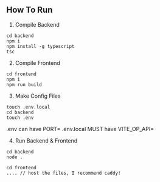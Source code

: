 ## How To Run

1. Compile Backend

```
cd backend
npm i
npm install -g typescript
tsc
```

2. Compile Frontend

```
cd frontend
npm i
npm run build
```

3. Make Config Files

```
touch .env.local
cd backend
touch .env
```

.env can have PORT=
.env.local MUST have VITE_OP_API=

4. Run Backend & Frontend

```
cd backend
node .
```

```
cd frontend
.... // host the files, I recommend caddy!
```